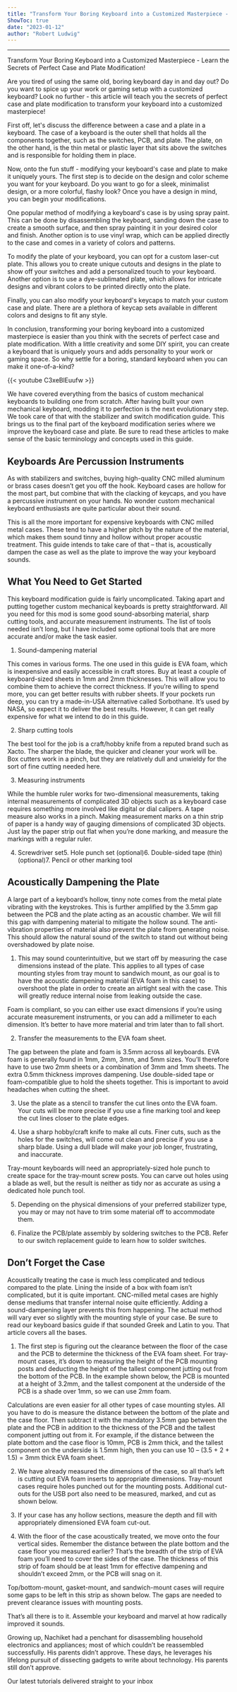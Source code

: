 ```yaml
---
title: "Transform Your Boring Keyboard into a Customized Masterpiece - Learn the Secrets of Perfect Case and Plate Modification!"
ShowToc: true 
date: "2023-01-12"
author: "Robert Ludwig"
---
```

*****
Transform Your Boring Keyboard into a Customized Masterpiece - Learn the Secrets of Perfect Case and Plate Modification!

Are you tired of using the same old, boring keyboard day in and day out? Do you want to spice up your work or gaming setup with a customized keyboard? Look no further - this article will teach you the secrets of perfect case and plate modification to transform your keyboard into a customized masterpiece!

First off, let's discuss the difference between a case and a plate in a keyboard. The case of a keyboard is the outer shell that holds all the components together, such as the switches, PCB, and plate. The plate, on the other hand, is the thin metal or plastic layer that sits above the switches and is responsible for holding them in place.

Now, onto the fun stuff - modifying your keyboard's case and plate to make it uniquely yours. The first step is to decide on the design and color scheme you want for your keyboard. Do you want to go for a sleek, minimalist design, or a more colorful, flashy look? Once you have a design in mind, you can begin your modifications.

One popular method of modifying a keyboard's case is by using spray paint. This can be done by disassembling the keyboard, sanding down the case to create a smooth surface, and then spray painting it in your desired color and finish. Another option is to use vinyl wrap, which can be applied directly to the case and comes in a variety of colors and patterns.

To modify the plate of your keyboard, you can opt for a custom laser-cut plate. This allows you to create unique cutouts and designs in the plate to show off your switches and add a personalized touch to your keyboard. Another option is to use a dye-sublimated plate, which allows for intricate designs and vibrant colors to be printed directly onto the plate.

Finally, you can also modify your keyboard's keycaps to match your custom case and plate. There are a plethora of keycap sets available in different colors and designs to fit any style.

In conclusion, transforming your boring keyboard into a customized masterpiece is easier than you think with the secrets of perfect case and plate modification. With a little creativity and some DIY spirit, you can create a keyboard that is uniquely yours and adds personality to your work or gaming space. So why settle for a boring, standard keyboard when you can make it one-of-a-kind?

{{< youtube C3xeBlEuufw >}} 



We have covered everything from the basics of custom mechanical keyboards to building one from scratch. After having built your own mechanical keyboard, modding it to perfection is the next evolutionary step. We took care of that with the stabilizer and switch modification guide. This brings us to the final part of the keyboard modification series where we improve the keyboard case and plate. Be sure to read these articles to make sense of the basic terminology and concepts used in this guide.
 
## Keyboards Are Percussion Instruments
 
As with stabilizers and switches, buying high-quality CNC milled aluminum or brass cases doesn’t get you off the hook. Keyboard cases are hollow for the most part, but combine that with the clacking of keycaps, and you have a percussive instrument on your hands. No wonder custom mechanical keyboard enthusiasts are quite particular about their sound.
 
This is all the more important for expensive keyboards with CNC milled metal cases. These tend to have a higher pitch by the nature of the material, which makes them sound tinny and hollow without proper acoustic treatment. This guide intends to take care of that – that is, acoustically dampen the case as well as the plate to improve the way your keyboard sounds.
 
## What You Need to Get Started
 
This keyboard modification guide is fairly uncomplicated. Taking apart and putting together custom mechanical keyboards is pretty straightforward. All you need for this mod is some good sound-absorbing material, sharp cutting tools, and accurate measurement instruments. The list of tools needed isn’t long, but I have included some optional tools that are more accurate and/or make the task easier.
 
1. Sound-dampening material
 
This comes in various forms. The one used in this guide is EVA foam, which is inexpensive and easily accessible in craft stores. Buy at least a couple of keyboard-sized sheets in 1mm and 2mm thicknesses. This will allow you to combine them to achieve the correct thickness. If you’re willing to spend more, you can get better results with rubber sheets. If your pockets run deep, you can try a made-in-USA alternative called Sorbothane. It’s used by NASA, so expect it to deliver the best results. However, it can get really expensive for what we intend to do in this guide.
 
2. Sharp cutting tools
 
The best tool for the job is a craft/hobby knife from a reputed brand such as Xacto. The sharper the blade, the quicker and cleaner your work will be. Box cutters work in a pinch, but they are relatively dull and unwieldy for the sort of fine cutting needed here.
 
3. Measuring instruments
 
While the humble ruler works for two-dimensional measurements, taking internal measurements of complicated 3D objects such as a keyboard case requires something more involved like digital or dial calipers. A tape measure also works in a pinch. Making measurement marks on a thin strip of paper is a handy way of gauging dimensions of complicated 3D objects. Just lay the paper strip out flat when you’re done marking, and measure the markings with a regular ruler.
 
4. Screwdriver set5. Hole punch set (optional)6. Double-sided tape (thin) (optional)7. Pencil or other marking tool
 
## Acoustically Dampening the Plate
 
A large part of a keyboard’s hollow, tinny note comes from the metal plate vibrating with the keystrokes. This is further amplified by the 3.5mm gap between the PCB and the plate acting as an acoustic chamber. We will fill this gap with dampening material to mitigate the hollow sound. The anti-vibration properties of material also prevent the plate from generating noise. This should allow the natural sound of the switch to stand out without being overshadowed by plate noise.
 
1. This may sound counterintuitive, but we start off by measuring the case dimensions instead of the plate. This applies to all types of case mounting styles from tray mount to sandwich mount, as our goal is to have the acoustic dampening material (EVA foam in this case) to overshoot the plate in order to create an airtight seal with the case. This will greatly reduce internal noise from leaking outside the case.
 
Foam is compliant, so you can either use exact dimensions if you’re using accurate measurement instruments, or you can add a millimeter to each dimension. It’s better to have more material and trim later than to fall short.
 
2. Transfer the measurements to the EVA foam sheet.
 
The gap between the plate and foam is 3.5mm across all keyboards. EVA foam is generally found in 1mm, 2mm, 3mm, and 5mm sizes. You’ll therefore have to use two 2mm sheets or a combination of 3mm and 1mm sheets. The extra 0.5mm thickness improves dampening. Use double-sided tape or foam-compatible glue to hold the sheets together. This is important to avoid headaches when cutting the sheet.
 
3. Use the plate as a stencil to transfer the cut lines onto the EVA foam. Your cuts will be more precise if you use a fine marking tool and keep the cut lines closer to the plate edges.
 
4. Use a sharp hobby/craft knife to make all cuts. Finer cuts, such as the holes for the switches, will come out clean and precise if you use a sharp blade. Using a dull blade will make your job longer, frustrating, and inaccurate.
 
Tray-mount keyboards will need an appropriately-sized hole punch to create space for the tray-mount screw posts. You can carve out holes using a blade as well, but the result is neither as tidy nor as accurate as using a dedicated hole punch tool.
 
5. Depending on the physical dimensions of your preferred stabilizer type, you may or may not have to trim some material off to accommodate them.
 
6. Finalize the PCB/plate assembly by soldering switches to the PCB. Refer to our switch replacement guide to learn how to solder switches.
 
## Don’t Forget the Case
 
Acoustically treating the case is much less complicated and tedious compared to the plate. Lining the inside of a box with foam isn’t complicated, but it is quite important. CNC-milled metal cases are highly dense mediums that transfer internal noise quite efficiently. Adding a sound-dampening layer prevents this from happening. The actual method will vary ever so slightly with the mounting style of your case. Be sure to read our keyboard basics guide if that sounded Greek and Latin to you. That article covers all the bases.
 
1. The first step is figuring out the clearance between the floor of the case and the PCB to determine the thickness of the EVA foam sheet. For tray-mount cases, it’s down to measuring the height of the PCB mounting posts and deducting the height of the tallest component jutting out from the bottom of the PCB. In the example shown below, the PCB is mounted at a height of 3.2mm, and the tallest component at the underside of the PCB is a shade over 1mm, so we can use 2mm foam.
 
Calculations are even easier for all other types of case mounting styles. All you have to do is measure the distance between the bottom of the plate and the case floor. Then subtract it with the mandatory 3.5mm gap between the plate and the PCB in addition to the thickness of the PCB and the tallest component jutting out from it. For example, if the distance between the plate bottom and the case floor is 10mm, PCB is 2mm thick, and the tallest component on the underside is 1.5mm high, then you can use 10 – (3.5 + 2 + 1.5) = 3mm thick EVA foam sheet.
 
2. We have already measured the dimensions of the case, so all that’s left is cutting out EVA foam inserts to appropriate dimensions. Tray-mount cases require holes punched out for the mounting posts. Additional cut-outs for the USB port also need to be measured, marked, and cut as shown below.
 
3. If your case has any hollow sections, measure the depth and fill with appropriately dimensioned EVA foam cut-out.
 
4. With the floor of the case acoustically treated, we move onto the four vertical sides. Remember the distance between the plate bottom and the case floor you measured earlier? That’s the breadth of the strip of EVA foam you’ll need to cover the sides of the case. The thickness of this strip of foam should be at least 1mm for effective dampening and shouldn’t exceed 2mm, or the PCB will snag on it.
 
Top/bottom-mount, gasket-mount, and sandwich-mount cases will require some gaps to be left in this strip as shown below. The gaps are needed to prevent clearance issues with mounting posts.
 
That’s all there is to it. Assemble your keyboard and marvel at how radically improved it sounds.
 
Growing up, Nachiket had a penchant for disassembling household electronics and appliances; most of which couldn’t be reassembled successfully. His parents didn’t approve. These days, he leverages his lifelong pursuit of dissecting gadgets to write about technology. His parents still don’t approve.
 
Our latest tutorials delivered straight to your inbox




